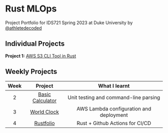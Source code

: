 # Rust MLOps

Project Portfolio for IDS721 Spring 2023 at Duke University by [@athletedecoded](https://github.com/athletedecoded)
## Individual Projects

**Project 1:** [AWS S3 CLI Tool in Rust](https://github.com/athletedecoded/rust-s3-cli)

## Weekly Projects

| Week  | Project                            | What I learnt                         |
|:---:  |:-------------:                      |:----:                                 |
| 2     | [Basic Calculator](./calculator)   | Unit testing and command-line parsing |
| 3     | [World Clock](./worldclock)   | AWS Lambda configuration and deployment |
| 4     | [Rustfolio](https://github.com/athletedecoded/rustfolio)   | Rust + Github Actions for CI/CD |

